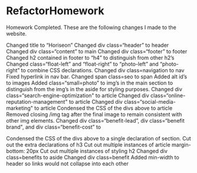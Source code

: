 # RefactorHomework
Homework Completed. These are the following changes I made to the website.

Changed title to “Horiseon”
Changed div class=“header” to header
Changed div class=“content” to main
Changed div class=“footer” to footer
Changed h2 contained in footer to “h4” to distinguish from other h2’s
Changed class=“float-left” and “float-right” to “photo-left” and “photo-right” to combine CSS declarations.
Changed div class=navigation to nav
Fixed hyperlink in nav bar.
Changed span class=seo to span
Added alt id’s to images
Added class=“small=photo” to img’s in the main section to distinguish from the img’s in the aside for styling purposes.
Changed div class=“search-engine-optimization" to article
Changed div class=“online-reputation-management" to article
Changed div class=“social-media-marketing" to article
Condensed the CSS of the divs above to article
Removed closing /img tag after the final image to remain consistent with other img elements.
Changed div class=“benefit-lead”, div class=“benefit brand", and div class=“benefit-cost” to <section>
Condensed the CSS of the divs above to a single declaration of section.
Cut out the extra declarations of h3
Cut out multiple instances of article margin-bottom: 20px
Cut out multiple instances of styling h2
Changed div class=benefits to aside
Changed div class=benefit
Added min-width to header so links would not collapse into each other